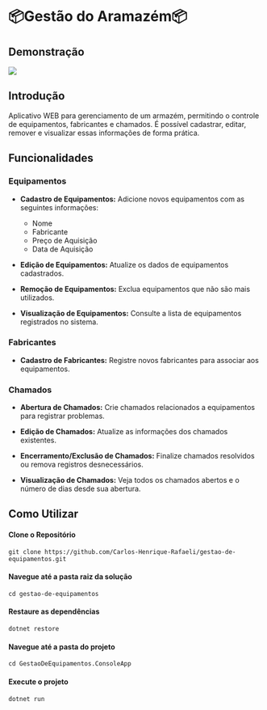 ﻿# 📦Gestão do Aramazém📦

## Demonstração

![](https://i.imgur.com/Vg95XsI.gif)

## Introdução

Aplicativo WEB para gerenciamento de um armazém, permitindo o controle de equipamentos, fabricantes e chamados. É possível cadastrar, editar, remover e visualizar essas informações de forma prática.

## Funcionalidades

### Equipamentos

- **Cadastro de Equipamentos:** Adicione novos equipamentos com as seguintes informações:
  - Nome
  - Fabricante
  - Preço de Aquisição
  - Data de Aquisição

- **Edição de Equipamentos:** Atualize os dados de equipamentos cadastrados.

- **Remoção de Equipamentos:** Exclua equipamentos que não são mais utilizados.

- **Visualização de Equipamentos:** Consulte a lista de equipamentos registrados no sistema.

### Fabricantes

- **Cadastro de Fabricantes:** Registre novos fabricantes para associar aos equipamentos.

### Chamados

- **Abertura de Chamados:** Crie chamados relacionados a equipamentos para registrar problemas.

- **Edição de Chamados:** Atualize as informações dos chamados existentes.

- **Encerramento/Exclusão de Chamados:** Finalize chamados resolvidos ou remova registros desnecessários.

- **Visualização de Chamados:** Veja todos os chamados abertos e o número de dias desde sua abertura.

## Como Utilizar

#### Clone o Repositório
```
git clone https://github.com/Carlos-Henrique-Rafaeli/gestao-de-equipamentos.git
```

#### Navegue até a pasta raiz da solução
```
cd gestao-de-equipamentos
```

#### Restaure as dependências
```
dotnet restore
```

#### Navegue até a pasta do projeto
```
cd GestaoDeEquipamentos.ConsoleApp
```

#### Execute o projeto
```
dotnet run
```
